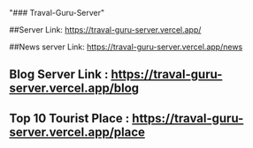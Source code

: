 "### Traval-Guru-Server" 

##Server Link: https://traval-guru-server.vercel.app/

##News server Link: https://traval-guru-server.vercel.app/news

## Blog Server Link : https://traval-guru-server.vercel.app/blog

## Top 10 Tourist Place : https://traval-guru-server.vercel.app/place


## 
